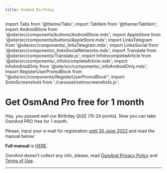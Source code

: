 ```yaml
---
title: OsmAnd Birthday
---
```


import Tabs from '@theme/Tabs';
import TabItem from '@theme/TabItem';
import AndroidStore from '@site/src/components/buttons/AndroidStore.mdx';
import AppleStore from '@site/src/components/buttons/AppleStore.mdx';
import LinksTelegram from '@site/src/components/_linksTelegram.mdx';
import LinksSocial from '@site/src/components/_linksSocialNetworks.mdx';
import Translate from '@site/src/components/Translate.js';
import InfoIncompleteArticle from '@site/src/components/_infoIncompleteArticle.mdx';
import InfoAndroidOnly from '@site/src/components/_infoAndroidOnly.mdx';
import RegisterUserPromoBlock from "@site/src/components/RegisterUserPromoBlock";
import SotmScreenshots from './carousel/sotmscreenshots.js';



# Get OsmAnd Pro free for 1 month 

Hey, you passed well our Birthday QUIZ (15-24 points). Now you can take OsmAnd PRO free for 1 month.

Please, input your e-mail for registration <u>until 30 June 2023</u> and read the manual below:

<RegisterUserPromoBlock  promoKey='birthday'/>

**Full manual** is [HERE](https://osmand.net/promo/manual#english-version).

<SotmScreenshots />

OsmAnd doesn't collect any info, please, read [OsmAnd Privacy Policy](https://osmand.net/docs/legal/privacy-policy) and [Terms of Use](https://osmand.net/docs/legal/terms-of-use).

_________________


<LinksSocial/>
<LinksTelegram/>